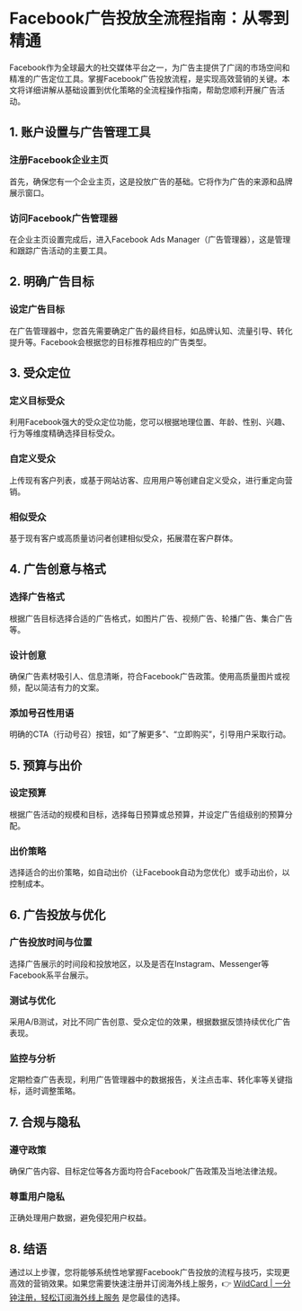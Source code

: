 # Facebook广告投放全流程指南：从零到精通

Facebook作为全球最大的社交媒体平台之一，为广告主提供了广阔的市场空间和精准的广告定位工具。掌握Facebook广告投放流程，是实现高效营销的关键。本文将详细讲解从基础设置到优化策略的全流程操作指南，帮助您顺利开展广告活动。

## 1. 账户设置与广告管理工具

### 注册Facebook企业主页
首先，确保您有一个企业主页，这是投放广告的基础。它将作为广告的来源和品牌展示窗口。

### 访问Facebook广告管理器
在企业主页设置完成后，进入Facebook Ads Manager（广告管理器），这是管理和跟踪广告活动的主要工具。

## 2. 明确广告目标

### 设定广告目标
在广告管理器中，您首先需要确定广告的最终目标，如品牌认知、流量引导、转化提升等。Facebook会根据您的目标推荐相应的广告类型。

## 3. 受众定位

### 定义目标受众
利用Facebook强大的受众定位功能，您可以根据地理位置、年龄、性别、兴趣、行为等维度精确选择目标受众。

### 自定义受众
上传现有客户列表，或基于网站访客、应用用户等创建自定义受众，进行重定向营销。

### 相似受众
基于现有客户或高质量访问者创建相似受众，拓展潜在客户群体。

## 4. 广告创意与格式

### 选择广告格式
根据广告目标选择合适的广告格式，如图片广告、视频广告、轮播广告、集合广告等。

### 设计创意
确保广告素材吸引人、信息清晰，符合Facebook广告政策。使用高质量图片或视频，配以简洁有力的文案。

### 添加号召性用语
明确的CTA（行动号召）按钮，如“了解更多”、“立即购买”，引导用户采取行动。

## 5. 预算与出价

### 设定预算
根据广告活动的规模和目标，选择每日预算或总预算，并设定广告组级别的预算分配。

### 出价策略
选择适合的出价策略，如自动出价（让Facebook自动为您优化）或手动出价，以控制成本。

## 6. 广告投放与优化

### 广告投放时间与位置
选择广告展示的时间段和投放地区，以及是否在Instagram、Messenger等Facebook系平台展示。

### 测试与优化
采用A/B测试，对比不同广告创意、受众定位的效果，根据数据反馈持续优化广告表现。

### 监控与分析
定期检查广告表现，利用广告管理器中的数据报告，关注点击率、转化率等关键指标，适时调整策略。

## 7. 合规与隐私

### 遵守政策
确保广告内容、目标定位等各方面均符合Facebook广告政策及当地法律法规。

### 尊重用户隐私
正确处理用户数据，避免侵犯用户权益。

## 8. 结语

通过以上步骤，您将能够系统性地掌握Facebook广告投放的流程与技巧，实现更高效的营销效果。如果您需要快速注册并订阅海外线上服务，👉 [WildCard | 一分钟注册，轻松订阅海外线上服务](https://bbtdd.com/WildCard) 是您最佳的选择。